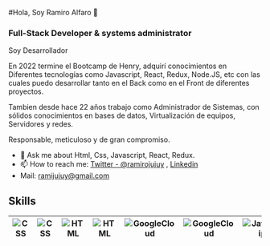 #Hola, Soy  Ramiro Alfaro 👋
### Full-Stack Developer & systems administrator




Soy Desarrollador

En 2022 termine el Bootcamp de Henry, adquirí conocimientos en Diferentes tecnologías como Javascript, React, Redux, Node.JS, etc con las cuales puedo desarrollar tanto en el Back como en el Front de diferentes proyectos.

Tambien desde hace 22 años trabajo como Administrador de Sistemas, con sólidos conocimientos en bases de datos, Virtualización de equipos, Servidores y redes.

Responsable, meticuloso y de gran compromiso.



- 💬 Ask me about Html, Css, Javascript, React, Redux.
- 📫 How to reach me: [Twitter - @ramirojujuy](https://twitter.com/ramirojujuy) , [Linkedin](https://www.linkedin.com/in/ramiro-florencio-alfaro-b31b48152)
- Mail: ramijujuy@gmail.com



## Skills

<!-- ![HTML](https://img.shields.io/badge/-HTML%205-orange)
![CSS](https://img.shields.io/badge/-CSS%203-blue)
![JavaScript](https://img.shields.io/badge/-Javascript%20-yellow)
![GoogleCloud](https://img.shields.io/badge/-Google Cloud%20-blue) -->

|![CSS](https://img.shields.io/badge/-CSS%203-blue)|![CSS](https://i.ibb.co/zNF9LrT/Css-01-128px.png)|![HTML](https://img.shields.io/badge/-HTML%205-orange)|![HTML](https://i.ibb.co/H7mC6z8/Html-02-128px.png)|![GoogleCloud](https://img.shields.io/badge/-Google Cloud%20-blue)|![GoogleCloud](https://i.ibb.co/XzrZBXv/Google-Cloud-128px.png)|![JavaScript](https://img.shields.io/badge/-Javascript%20-yellow)|![JS](https://i.ibb.co/ZzVTh5Q/Javascript-02-128px.png)
|---------------|---------------|---------------|---------------|---------------|---------------|---------------|---------------|

